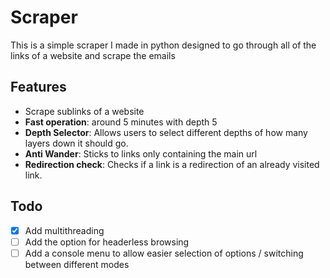 # Scraper

This is a simple scraper I made in python designed to go through all of the links of a website and scrape the emails

## Features

- Scrape sublinks of a website
- **Fast operation**: around 5 minutes with depth 5
- **Depth Selector**: Allows users to select different depths of how many layers down it should go.
- **Anti Wander**: Sticks to links only containing the main url
- **Redirection check**: Checks if a link is a redirection of an already visited link.

## Todo
- [x] Add multithreading
- [ ] Add the option for headerless browsing
- [ ] Add a console menu to allow easier selection of options / switching between different modes
